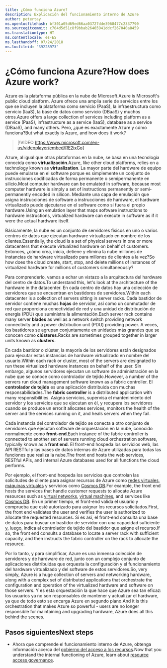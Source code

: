 ```yaml
---
title: ¿Cómo funciona Azure?
description: Explicación del funcionamiento interno de Azure
author: petertay
ms.openlocfilehash: bf301a05d69ed66aa03727dde3968477c2337790
ms.sourcegitcommit: c704d5d51c8f9bbab26465941ddcf267040a8459
ms.translationtype: HT
ms.contentlocale: es-ES
ms.lasthandoff: 07/24/2018
ms.locfileid: "39228973"
---
```

# <a name="how-does-azure-work"></a><span data-ttu-id="b66fb-103">¿Cómo funciona Azure?</span><span class="sxs-lookup"><span data-stu-id="b66fb-103">How does Azure work?</span></span>

<span data-ttu-id="b66fb-104">Azure es la plataforma pública en la nube de Microsoft.</span><span class="sxs-lookup"><span data-stu-id="b66fb-104">Azure is Microsoft's public cloud platform.</span></span> <span data-ttu-id="b66fb-105">Azure ofrece una amplia serie de servicios entre los que se incluyen la plataforma como servicio (PaaS), la infraestructura como servicio (IaaS), la base de datos como servicio (DBaaS) y muchos otros.</span><span class="sxs-lookup"><span data-stu-id="b66fb-105">Azure offers a large collection of services including platform as a service (PaaS), infrastructure as a service (IaaS), database as a service (DBaaS), and many others.</span></span> <span data-ttu-id="b66fb-106">Pero, ¿qué es exactamente Azure y cómo funciona?</span><span class="sxs-lookup"><span data-stu-id="b66fb-106">But what exactly is Azure, and how does it work?</span></span>

> [!VIDEO https://www.microsoft.com/en-us/videoplayer/embed/RE2ixGo] 

<span data-ttu-id="b66fb-107">Azure, al igual que otras plataformas en la nube, se basa en una tecnología conocida como **virtualización**.</span><span class="sxs-lookup"><span data-stu-id="b66fb-107">Azure, like other cloud platforms, relies on a technology known as **virtualization**.</span></span> <span data-ttu-id="b66fb-108">La mayor parte del hardware de equipo puede emularse en el software porque es simplemente un conjunto de instrucciones codificadas de forma permanente o semipermanente en silicio.</span><span class="sxs-lookup"><span data-stu-id="b66fb-108">Most computer hardware can be emulated in software, because most computer hardware is simply a set of instructions permanently or semi-permanently encoded in silicon.</span></span> <span data-ttu-id="b66fb-109">Mediante una capa de emulación que asigna instrucciones de software a instrucciones de hardware, el hardware virtualizado puede ejecutarse en el software como si fuera el propio hardware.</span><span class="sxs-lookup"><span data-stu-id="b66fb-109">Using an emulation layer that maps software instructions to hardware instructions, virtualized hardware can execute in software as if it were the actual hardware itself.</span></span>

<span data-ttu-id="b66fb-110">Básicamente, la nube es un conjunto de servidores físicos en uno o varios centros de datos que ejecutan hardware virtualizado en nombre de los clientes.</span><span class="sxs-lookup"><span data-stu-id="b66fb-110">Essentially, the cloud is a set of physical servers in one or more datacenters that execute virtualized hardware on behalf of customers.</span></span> <span data-ttu-id="b66fb-111">Entonces, ¿cómo crea, inicia, detiene y elimina la nube millones de instancias de hardware virtualizado para millones de clientes a la vez?</span><span class="sxs-lookup"><span data-stu-id="b66fb-111">So how does the cloud create, start, stop, and delete millions of instances of virtualized hardware for millions of customers simultaneously?</span></span>

<span data-ttu-id="b66fb-112">Para comprenderlo, vamos a echar un vistazo a la arquitectura del hardware del centro de datos.</span><span class="sxs-lookup"><span data-stu-id="b66fb-112">To understand this, let's look at the architecture of the hardware in the datacenter.</span></span>  <span data-ttu-id="b66fb-113">En cada centro de datos hay una colección de servidores que se encuentran en bastidores de servidores.</span><span class="sxs-lookup"><span data-stu-id="b66fb-113">Within each datacenter is a collection of servers sitting in server racks.</span></span> <span data-ttu-id="b66fb-114">Cada bastidor de servidor contiene muchas **hojas** de servidor, así como un conmutador de red que proporciona conectividad de red y una unidad de distribución de energía (PDU) que suministra la alimentación.</span><span class="sxs-lookup"><span data-stu-id="b66fb-114">Each server rack contains many server **blades** as well as a network switch providing network connectivity and a power distribution unit (PDU) providing power.</span></span> <span data-ttu-id="b66fb-115">A veces, los bastidores se agrupan conjuntamente en unidades más grandes que se conocen como **clústeres**.</span><span class="sxs-lookup"><span data-stu-id="b66fb-115">Racks are sometimes grouped together in larger units known as **clusters**.</span></span> 

<span data-ttu-id="b66fb-116">En cada bastidor o clúster, la mayoría de los servidores están designados para ejecutar estas instancias de hardware virtualizado en nombre del usuario.</span><span class="sxs-lookup"><span data-stu-id="b66fb-116">Within each rack or cluster, most of the servers are designated to run these virtualized hardware instances on behalf of the user.</span></span> <span data-ttu-id="b66fb-117">Sin embargo, algunos servidores ejecutan un software de administración en la nube que se conoce como controlador de tejido.</span><span class="sxs-lookup"><span data-stu-id="b66fb-117">However, a number of the servers run cloud management software known as a fabric controller.</span></span> <span data-ttu-id="b66fb-118">El **controlador de tejido** es una aplicación distribuida con muchas responsabilidades.</span><span class="sxs-lookup"><span data-stu-id="b66fb-118">The **fabric controller** is a distributed application with many responsibilities.</span></span> <span data-ttu-id="b66fb-119">Asigna servicios, supervisa el mantenimiento del servidor y los servicios que se ejecutan en él, y recupera los servidores cuando se produce un error.</span><span class="sxs-lookup"><span data-stu-id="b66fb-119">It allocates services, monitors the health of the server and the services running on it, and heals servers when they fail.</span></span>

<span data-ttu-id="b66fb-120">Cada instancia del controlador de tejido se conecta a otro conjunto de servidores que ejecutan software de orquestación en la nube, conocido normalmente como **front-end**.</span><span class="sxs-lookup"><span data-stu-id="b66fb-120">Each instance of the fabric controller is connected to another set of servers running cloud orchestration software, typically known as a **front end**.</span></span> <span data-ttu-id="b66fb-121">El front-end hospeda los servicios web, las API RESTful y las bases de datos internas de Azure utilizadas para todas las funciones que realiza la nube.</span><span class="sxs-lookup"><span data-stu-id="b66fb-121">The front end hosts the web services, RESTful APIs, and internal Azure databases used for all functions the cloud performs.</span></span> 

<span data-ttu-id="b66fb-122">Por ejemplo, el front-end hospeda los servicios que controlan las solicitudes de cliente para asignar recursos de Azure como [redes virtuales][vnet], [máquinas virtuales][vms] y servicios como [Cosmos DB][cosmosdb].</span><span class="sxs-lookup"><span data-stu-id="b66fb-122">For example, the front end hosts the services that handle customer requests to allocate Azure resources such as [virtual networks][vnet], [virtual machines][vms], and services like [Cosmos DB][cosmosdb].</span></span> <span data-ttu-id="b66fb-123">En un primer tiempo, el front-end valida el usuario y comprueba que esté autorizado para asignar los recursos solicitados.</span><span class="sxs-lookup"><span data-stu-id="b66fb-123">First, the front end validates the user and verifies the user is authorized to allocate the requested resources.</span></span> <span data-ttu-id="b66fb-124">Si es así, el front-end consulta una base de datos para buscar un bastidor de servidor con una capacidad suficiente y, luego, indica al controlador de tejido del bastidor que asigne el recurso.</span><span class="sxs-lookup"><span data-stu-id="b66fb-124">If so, the front end consults a database to locate a server rack with sufficient capacity, and then instructs the fabric controller on the rack to allocate the resource.</span></span>

<span data-ttu-id="b66fb-125">Por lo tanto, y para simplificar, Azure es una inmensa colección de servidores y de hardware de red, junto con un complejo conjunto de aplicaciones distribuidas que orquesta la configuración y el funcionamiento del hardware virtualizado y del software de estos servidores.</span><span class="sxs-lookup"><span data-stu-id="b66fb-125">So, very simply, Azure is a huge collection of servers and networking hardware, along with a complex set of distributed applications that orchestrate the configuration and operation of the virtualized hardware and software on those servers.</span></span> <span data-ttu-id="b66fb-126">Y es esta orquestación la que hace que Azure sea tan eficaz: los usuarios ya no son responsables de mantener y actualizar el hardware, ya que de todo esto se encarga Azure en segundo plano.</span><span class="sxs-lookup"><span data-stu-id="b66fb-126">And it is this orchestration that makes Azure so powerful - users are no longer responsible for maintaining and upgrading hardware, Azure does all this behind the scenes.</span></span> 

## <a name="next-steps"></a><span data-ttu-id="b66fb-127">Pasos siguientes</span><span class="sxs-lookup"><span data-stu-id="b66fb-127">Next steps</span></span>

* <span data-ttu-id="b66fb-128">Ahora que comprende el funcionamiento interno de Azure, obtenga información acerca del [gobierno del acceso a los recursos](governance-explainer.md).</span><span class="sxs-lookup"><span data-stu-id="b66fb-128">Now that you understand the internal functioning of Azure, learn about [resource access governance](governance-explainer.md).</span></span> 

<!-- Links -->

[cosmosdb]: /azure/cosmos-db/introduction
[docs-add-users-to-aad]: /azure/active-directory/add-users-azure-active-directory?toc=/azure/architecture/cloud-adoption-guide/toc.json
[vms]: /azure/virtual-machines/
[vnet]: /azure/virtual-network/virtual-networks-overview
